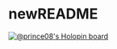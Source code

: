 # newREADME

[![@prince08's Holopin board](https://holopin.me/prince08)](https://holopin.io/@prince08)
